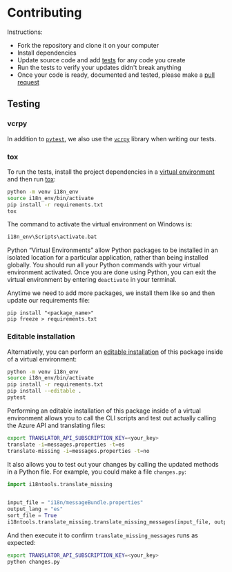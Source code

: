 # Contributing

Instructions:

- Fork the repository and clone it on your computer
- Install dependencies
- Update source code and add [tests](https://docs.pytest.org/) for any code you create
- Run the tests to verify your updates didn't break anything
- Once your code is ready, documented and tested, please make a [pull request](https://github.com/hypercision/i18ntools/pulls)

## Testing

### vcrpy

In addition to [`pytest`](https://docs.pytest.org/), we also use the [`vcrpy`](https://vcrpy.readthedocs.io/) library when writing our tests.

### tox

To run the tests, install the project dependencies in a [virtual environment](https://docs.python.org/3/library/venv.html#module-venv)
and then run [tox](https://tox.wiki/):
```bash
python -m venv i18n_env
source i18n_env/bin/activate
pip install -r requirements.txt
tox
```

The command to activate the virtual environment on Windows is:
```cmd
i18n_env\Scripts\activate.bat
```

Python “Virtual Environments” allow Python packages to be installed in an isolated location
for a particular application, rather than being installed globally.
You should run all your Python commands with your virtual environment activated.
Once you are done using Python, you can exit the virtual environment by entering `deactivate` in your terminal.

Anytime we need to add more packages, we install them like so and then update our requirements file:
```shell
pip install "<package_name>"
pip freeze > requirements.txt
```

### Editable installation

Alternatively, you can perform an [editable installation](https://setuptools.pypa.io/en/latest/userguide/development_mode.html)
of this package inside of a virtual environment:
```bash
python -m venv i18n_env
source i18n_env/bin/activate
pip install -r requirements.txt
pip install --editable .
pytest
```

Performing an editable installation of this package inside of a virtual environment allows you to call the CLI scripts
and test out actually calling the Azure API and translating files:
```bash
export TRANSLATOR_API_SUBSCRIPTION_KEY=<your_key>
translate -i=messages.properties -t=es
translate-missing -i=messages.properties -t=no
```

It also allows you to test out your changes by calling the updated methods in a Python file.
For example, you could make a file `changes.py`:
```python
import i18ntools.translate_missing


input_file = "i18n/messageBundle.properties"
output_lang = "es"
sort_file = True
i18ntools.translate_missing.translate_missing_messages(input_file, output_lang, sort_file)
```

And then execute it to confirm `translate_missing_messages` runs as expected:
```bash
export TRANSLATOR_API_SUBSCRIPTION_KEY=<your_key>
python changes.py
```
